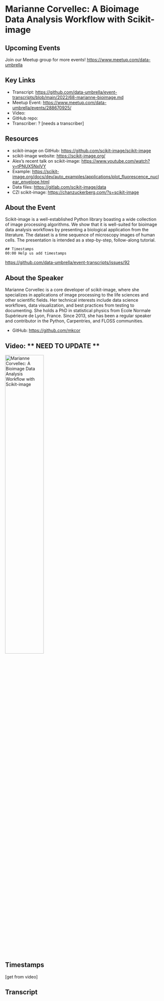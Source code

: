 # Marianne Corvellec: A Bioimage Data Analysis Workflow with Scikit-image

## Upcoming Events
Join our Meetup group for more events!
https://www.meetup.com/data-umbrella

## Key Links
- Transcript: https://github.com/data-umbrella/event-transcripts/blob/main/2022/68-marianne-bioimage.md 
- Meetup Event: https://www.meetup.com/data-umbrella/events/288670925/
- Video: 
- GitHub repo:  
- Transcriber:  ? [needs a transcriber]

## Resources
- scikit-image on GitHub: https://github.com/scikit-image/scikit-image
- scikit-image website:  https://scikit-image.org/
- Alex’s recent talk on scikit-image:  https://www.youtube.com/watch?v=tPNUX5NxlVY
- Example: https://scikit-image.org/docs/dev/auto_examples/applications/plot_fluorescence_nuclear_envelope.html
- Data files: https://gitlab.com/scikit-image/data
- CZI scikit-image:  https://chanzuckerberg.com/?s=scikit-image


## About the Event
Scikit-image is a well-established Python library boasting a wide collection of image processing algorithms. We show that it is well-suited for bioimage data analysis workflows by presenting a biological application from the literature. The dataset is a time sequence of microscopy images of human cells. The presentation is intended as a step-by-step, follow-along tutorial.

```
## Timestamps
00:00 Help us add timestamps
```
https://github.com/data-umbrella/event-transcripts/issues/92


## About the Speaker
Marianne Corvellec is a core developer of scikit-image, where she specializes in applications of image processing to the life sciences and other scientific fields. Her technical interests include data science workflows, data visualization, and best practices from testing to documenting. She holds a PhD in statistical physics from Ecole Normale Supérieure de Lyon, France. Since 2013, she has been a regular speaker and contributor in the Python, Carpentries, and FLOSS communities.

- GitHub: https://github.com/mkcor 
 

## Video:  ** NEED TO UPDATE **
<a href="http://www.youtube.com/watch?feature=player_embedded&v=NbmdFJsnuuo" target="_blank"><img src="http://img.youtube.com/vi/NbmdFJsnuuo/0.jpg"
alt="Marianne Corvellec: A Bioimage Data Analysis Workflow with Scikit-image" width="50%" /></a>

## Timestamps
[get from video]

## Transcript
